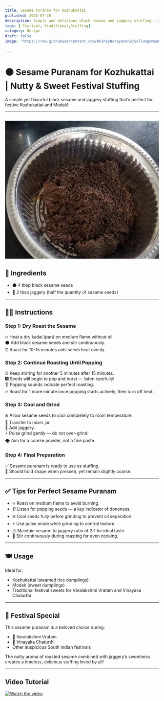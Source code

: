 ```yaml
---
title: Sesame Puranam for Kozhukattai  
published: 2025-07-28  
description: Simple and delicious black sesame and jaggery stuffing — a traditional favorite for festivals like Varalakshmi Vratam and Vinayaka Chaturthi.  
tags: [ Festival, Traditional,Stuffing]  
category: Recipe  
draft: false  
image: "https://raw.githubusercontent.com/AkshayNarayananB/SollungoMaami/master/images/ellu.png" 
 
---
```


# ⚫ Sesame Puranam for Kozhukattai | Nutty & Sweet Festival Stuffing

A simple yet flavorful black sesame and jaggery stuffing that’s perfect for festive Kozhukattai and Modak!

---
![ellu](https://raw.githubusercontent.com/AkshayNarayananB/SollungoMaami/master/images/ellu.png)
---

## 🌾 Ingredients

- ⚫ 4 tbsp black sesame seeds  
- 🍯 2 tbsp jaggery (half the quantity of sesame seeds)  

---

## 👩‍🍳 Instructions

### Step 1: Dry Roast the Sesame  
🔥 Heat a dry kadai (pan) on medium flame without oil.  
⚫ Add black sesame seeds and stir continuously.  
⏰ Roast for 10-15 minutes until seeds heat evenly.  

### Step 2: Continue Roasting Until Popping  
⏰ Keep stirring for another 5 minutes after 15 minutes.  
🎆 Seeds will begin to pop and burst — listen carefully!  
👂 Popping sounds indicate perfect roasting.  
🔥 Roast for 1 more minute once popping starts actively, then turn off heat.  

### Step 3: Cool and Grind  
❄️ Allow sesame seeds to cool completely to room temperature.  
🔄 Transfer to mixer jar.  
🍯 Add jaggery.  
⚡ Pulse grind gently — do not over-grind.  
🌪️ Aim for a coarse powder, not a fine paste.  

### Step 4: Final Preparation  
✅ Sesame puranam is ready to use as stuffing.  
🏀 Should hold shape when pressed, yet remain slightly coarse.  

---

## ✅ Tips for Perfect Sesame Puranam

- 🔥 Roast on medium flame to avoid burning.  
- 👂 Listen for popping seeds — a key indicator of doneness.  
- ❄️ Cool seeds fully before grinding to prevent oil separation.  
- ⚡ Use pulse mode while grinding to control texture.  
- ⚖️ Maintain sesame to jaggery ratio of 2:1 for ideal taste.  
- 🥄 Stir continuously during roasting for even cooking.  

---

## 🍽️ Usage

Ideal for:  

- Kozhukattai (steamed rice dumplings)  
- Modak (sweet dumplings)  
- Traditional festival sweets for Varalakshmi Vratam and Vinayaka Chaturthi  

---

## 🎉 Festival Special

This sesame puranam is a beloved choice during:  

- 🙏 Varalakshmi Vratam  
- 🐘 Vinayaka Chaturthi  
- Other auspicious South Indian festivals  

The nutty aroma of roasted sesame combined with jaggery’s sweetness creates a timeless, delicious stuffing loved by all!  

---

## Video Tutorial

[![Watch the video](https://img.youtube.com/vi/VIDEO_ID/0.jpg)](https://youtu.be/woFJ4ZSBvyU?si=Xi6gmLQ4vZC_S3N0)

